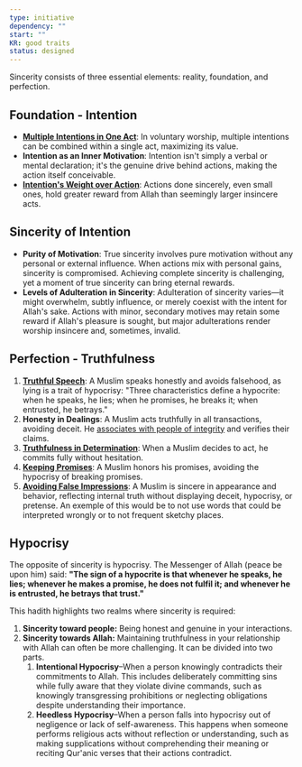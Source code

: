 ```yaml
---
type: initiative
dependency: ""
start: ""
KR: good traits
status: designed
---
```


Sincerity consists of three essential elements: reality, foundation, and perfection.

## Foundation - Intention

* [**Multiple Intentions in One Act**](Processes/Have%20multiple%20intentions%20in%20voluntary%20worship%20acts.md): In voluntary worship, multiple intentions can be combined within a single act, maximizing its value.
* **Intention as an Inner Motivation**: Intention isn't simply a verbal or mental declaration; it's the genuine drive behind actions, making the action itself conceivable.
* [**Intention's Weight over Action**](Processes/Review%20initiatives%20and%20processes.md): Actions done sincerely, even small ones, hold greater reward from Allah than seemingly larger insincere acts.

## Sincerity of Intention

* **Purity of Motivation**: True sincerity involves pure motivation without any personal or external influence. When actions mix with personal gains, sincerity is compromised. Achieving complete sincerity is challenging, yet a moment of true sincerity can bring eternal rewards.
* **Levels of Adulteration in Sincerity**: Adulteration of sincerity varies—it might overwhelm, subtly influence, or merely coexist with the intent for Allah's sake. Actions with minor, secondary motives may retain some reward if Allah's pleasure is sought, but major adulterations render worship insincere and, sometimes, invalid.

## Perfection - Truthfulness

1. [**Truthful Speech**](Processes/Honesty,%20Trust%20and%20figurative%20language.md): A Muslim speaks honestly and avoids falsehood, as lying is a trait of hypocrisy: "Three characteristics define a hypocrite: when he speaks, he lies; when he promises, he breaks it; when entrusted, he betrays."
2. **Honesty in Dealings**: A Muslim acts truthfully in all transactions, avoiding deceit. He [associates with people of integrity](Processes/Hate%20the%20disobedient%20and%20love%20the%20obedient.md) and verifies their claims.
3. [**Truthfulness in Determination**](Processes/Renew%20your%20intentions%20and%20say%20basmalla.md): When a Muslim decides to act, he commits fully without hesitation.
4. [**Keeping Promises**](Processes/Honesty,%20Trust%20and%20figurative%20language.md): A Muslim honors his promises, avoiding the hypocrisy of breaking promises.
5. [**Avoiding False Impressions**](Processes/Avoid%20baseless%20assumptions.md): A Muslim is sincere in appearance and behavior, reflecting internal truth without displaying deceit, hypocrisy, or pretense. An exemple of this would be to not use words that could be interpreted wrongly or to not frequent sketchy places.

## Hypocrisy

The opposite of sincerity is hypocrisy. The Messenger of Allah (peace be upon him) said: **"The sign of a hypocrite is that whenever he speaks, he lies; whenever he makes a promise, he does not fulfil it; and whenever he is entrusted, he betrays that trust."**

This hadith highlights two realms where sincerity is required:

1. **Sincerity toward people:** Being honest and genuine in your interactions.
2. **Sincerity towards Allah:** Maintaining truthfulness in your relationship with Allah can often be more challenging. It can be divided into two parts.
	1. **Intentional Hypocrisy**–When a person knowingly contradicts their commitments to Allah. This includes deliberately committing sins while fully aware that they violate divine commands, such as knowingly transgressing prohibitions or neglecting obligations despite understanding their importance.
	2. **Heedless Hypocrisy**–When a person falls into hypocrisy out of negligence or lack of self-awareness. This happens when someone performs religious acts without reflection or understanding, such as making supplications without comprehending their meaning or reciting Qur'anic verses that their actions contradict.
